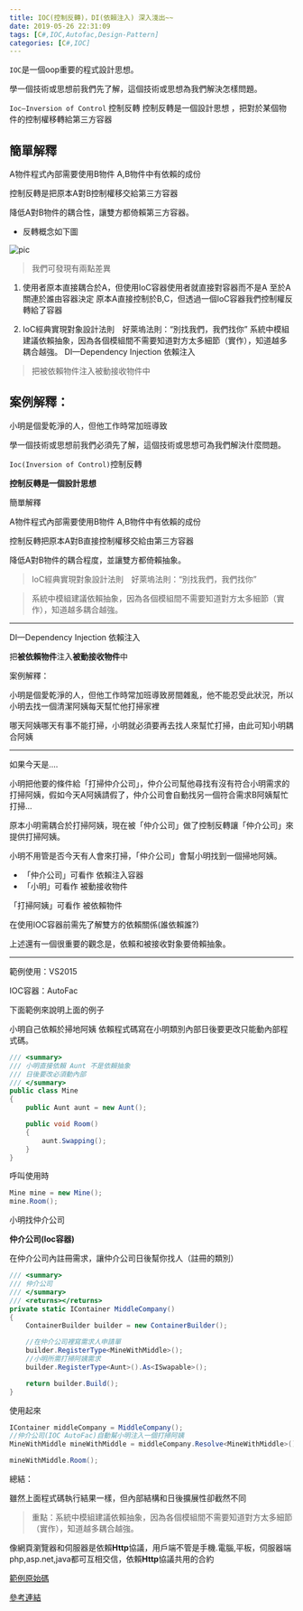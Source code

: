 ```yaml
---
title: IOC(控制反轉)，DI(依賴注入) 深入淺出~~
date: 2019-05-26 22:31:09
tags: [C#,IOC,Autofac,Design-Pattern]
categories: [C#,IOC]
---
```


`IOC`是一個oop重要的程式設計思想。

學一個技術或思想前我們先了解，這個技術或思想為我們解決怎樣問題。

`Ioc—Inversion of Control` 控制反轉
控制反轉是一個設計思想 ，把對於某個物件的控制權移轉給第三方容器

## 簡單解釋

A物件程式內部需要使用B物件 A,B物件中有依賴的成份

控制反轉是把原本A對B控制權移交給第三方容器

降低A對B物件的耦合性，讓雙方都倚賴第三方容器。

* 反轉概念如下圖

![pic](https://az787680.vo.msecnd.net/user/九桃/493ce9d9-64bd-4343-a145-16ab21f3c695/1555312814_72597.png)

>我們可發現有兩點差異

1. 使用者原本直接耦合於A，但使用IoC容器使用者就直接對容器而不是A 至於A關連於誰由容器決定
原本A直接控制於B,C，但透過一個IoC容器我們控制權反轉給了容器

2. IoC經典實現對象設計法則　好萊塢法則：“別找我們，我們找你”
系統中模組建議依賴抽象，因為各個模組間不需要知道對方太多細節（實作），知道越多耦合越強。
DI—Dependency Injection 依賴注入

>把被依賴物件注入被動接收物件中

## 案例解釋：

小明是個愛乾淨的人，但他工作時常加班導致

學一個技術或思想前我們必須先了解，這個技術或思想可為我們解決什麼問題。

`Ioc(Inversion of Control)`控制反轉

**控制反轉是一個設計思想**

簡單解釋

A物件程式內部需要使用B物件 A,B物件中有依賴的成份

控制反轉把原本A對B直接控制權移交給由第三方容器

降低A對B物件的耦合程度，並讓雙方都倚賴抽象。

> IoC經典實現對象設計法則　好萊塢法則：“別找我們，我們找你”
 
>系統中模組建議依賴抽象，因為各個模組間不需要知道對方太多細節（實作），知道越多耦合越強。

-----

DI—Dependency Injection 依賴注入
 
把**被依賴物件**注入**被動接收物件**中

案例解釋：

小明是個愛乾淨的人，但他工作時常加班導致房間雜亂，他不能忍受此狀況，所以小明去找一個清潔阿姨每天幫忙他打掃家裡

哪天阿姨哪天有事不能打掃，小明就必須要再去找人來幫忙打掃，由此可知小明耦合阿姨

-----

如果今天是....

小明把他要的條件給「打掃仲介公司」，仲介公司幫他尋找有沒有符合小明需求的打掃阿姨，假如今天A阿姨請假了，仲介公司會自動找另一個符合需求B阿姨幫忙打掃...

 

原本小明需耦合於打掃阿姨，現在被「仲介公司」做了控制反轉讓「仲介公司」來提供打掃阿姨。

小明不用管是否今天有人會來打掃，「仲介公司」會幫小明找到一個掃地阿姨。

 
* 「仲介公司」可看作 依賴注入容器
* 「小明」可看作 被動接收物件

「打掃阿姨」可看作 被依賴物件

在使用IOC容器前需先了解雙方的依賴關係(誰依賴誰?)

上述還有一個很重要的觀念是，依賴和被接收對象要倚賴抽象。

-----

範例使用：VS2015

IOC容器：AutoFac

下面範例來說明上面的例子

 
小明自己依賴於掃地阿姨
依賴程式碼寫在小明類別內部日後要更改只能動內部程式碼。

```c#
/// <summary>
/// 小明直接依賴 Aunt 不是依賴抽象
/// 日後要改必須動內部
/// </summary>
public class Mine
{
    public Aunt aunt = new Aunt();

    public void Room()
    {
        aunt.Swapping();
    }
}
```

呼叫使用時

```c#
Mine mine = new Mine();
mine.Room();
```

小明找仲介公司
 

**仲介公司(Ioc容器)**

在仲介公司內註冊需求，讓仲介公司日後幫你找人（註冊的類別）

```c#
/// <summary>
/// 仲介公司
/// </summary>
/// <returns></returns>
private static IContainer MiddleCompany()
{
    ContainerBuilder builder = new ContainerBuilder();

    //在仲介公司裡寫需求人申請單
    builder.RegisterType<MineWithMiddle>();
    //小明所需打掃阿姨需求
    builder.RegisterType<Aunt>().As<ISwapable>();

    return builder.Build();
}
```

使用起來

```c#
IContainer middleCompany = MiddleCompany();
//仲介公司(IOC AutoFac)自動幫小明注入一個打掃阿姨
MineWithMiddle mineWithMiddle = middleCompany.Resolve<MineWithMiddle>();

mineWithMiddle.Room();
```

總結：

雖然上面程式碼執行結果一樣，但內部結構和日後擴展性卻截然不同

> 重點：系統中模組建議依賴抽象，因為各個模組間不需要知道對方太多細節（實作），知道越多耦合越強。

像網頁瀏覽器和伺服器是依賴**Http**協議，用戶端不管是手機.電腦,平板，伺服器端php,asp.net,java都可互相交信，依賴**Http**協議共用的合約

[範例原始碼](https://github.com/isdaniel/IOC_Sample)

[參考連結](http://www.cnblogs.com/xdp-gacl/p/4249939.html)
